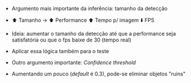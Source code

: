 - Argumento mais importante da inferência: tamanho da detecção
- :arrow_up: Tamanho -> :arrow_up: Performance :arrow_up: Tempo p/ imagem :arrow_down: FPS
- Ideia: aumentar o tamanho da detecção até que a performance seja satisfatória ou que o fps baixe de 30 (tempo real)
- Aplicar essa lógica também para o teste

- Outro argumento importante: _Confidence threshold_
- Aumentando um pouco (_default_ é 0.3), pode-se eliminar objetos "ruins"
